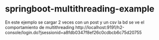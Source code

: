# springboot-multithreading-example

En este ejemplo se cargar 2 veces con un post y un csv la bd se ve el comportamiento de multithreading 
http://localhost:9191/h2-console/login.do?jsessionid=a8fdb0347f8ef26c0cdbcb6c75d20755